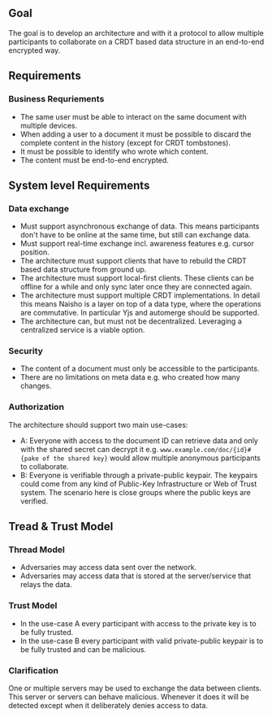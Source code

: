 ## Goal

The goal is to develop an architecture and with it a protocol to allow multiple participants to collaborate on a CRDT based data structure in an end-to-end encrypted way.

## Requirements

### Business Requriements

- The same user must be able to interact on the same document with multiple devices.
- When adding a user to a document it must be possible to discard the complete content in the history (except for CRDT tombstones).
- It must be possible to identify who wrote which content.
- The content must be end-to-end encrypted.

## System level Requirements

### Data exchange

- Must support asynchronous exchange of data. This means participants don't have to be online at the same time, but still can exchange data.
- Must support real-time exchange incl. awareness features e.g. cursor position.
- The architecture must support clients that have to rebuild the CRDT based data structure from ground up.
- The architecture must support local-first clients. These clients can be offline for a while and only sync later once they are connected again.
- The architecture must support multiple CRDT implementations. In detail this means Naisho is a layer on top of a data type, where the operations are commutative. In particular Yjs and automerge should be supported.
- The architecture can, but must not be decentralized. Leveraging a centralized service is a viable option.

### Security

- The content of a document must only be accessible to the participants.
- There are no limitations on meta data e.g. who created how many changes.

### Authorization

The architecture should support two main use-cases:

- A: Everyone with access to the document ID can retrieve data and only with the shared secret can decrypt it e.g. `www.example.com/doc/{id}#{pake of the shared key}` would allow multiple anonymous participants to collaborate.
- B: Everyone is verifiable through a private-public keypair. The keypairs could come from any kind of Public-Key Infrastructure or Web of Trust system. The scenario here is close groups where the public keys are verified.

## Tread & Trust Model

### Thread Model

- Adversaries may access data sent over the network.
- Adversaries may access data that is stored at the server/service that relays the data.

### Trust Model

- In the use-case A every participant with access to the private key is to be fully trusted.
- In the use-case B every participant with valid private-public keypair is to be fully trusted and can be malicious.

### Clarification

One or multiple servers may be used to exchange the data between clients. This server or servers can behave malicious. Whenever it does it will be detected except when it deliberately denies access to data.
